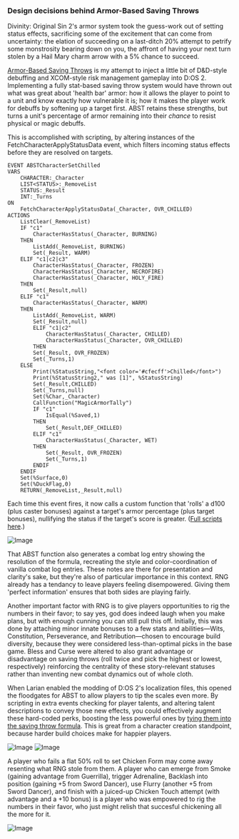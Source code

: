 ### Design decisions behind Armor-Based Saving Throws

Divinity: Original Sin 2's armor system took the guess-work out of setting status effects, sacrificing some of the excitement that can come from uncertainty: the elation of succeeding on a last-ditch 20% attempt to petrify some monstrosity bearing down on you, the affront of having your next turn stolen by a Hail Mary charm arrow with a 5% chance to succeed.

[Armor-Based Saving Throws](https://steamcommunity.com/sharedfiles/filedetails/?id=1157299447) is my attempt to inject a little bit of D&D-style debuffing and XCOM-style risk management gameplay into D:OS 2. Implementing a fully stat-based saving throw system would have thrown out what was great about 'health bar' armor: how it allows the player to point to a unit and know exactly how vulnerable it is; how it makes the player work for debuffs by softening up a target first. ABST retains these strengths, but turns a unit's percentage of armor remaining into their _chance_ to resist physical or magic debuffs. 

This is accomplished with scripting, by altering instances of the FetchCharacterApplyStatusData event, which filters incoming status effects before they are resolved on targets. 

```
EVENT ABSTCharacterSetChilled
VARS
	CHARACTER:_Character
	LIST<STATUS>:_RemoveList
	STATUS:_Result
	INT:_Turns
ON
	FetchCharacterApplyStatusData(_Character, OVR_CHILLED)
ACTIONS
	ListClear(_RemoveList)
	IF "c1"
		CharacterHasStatus(_Character, BURNING)
	THEN
		ListAdd(_RemoveList, BURNING)
		Set(_Result, WARM)
	ELIF "c1|c2|c3"
		CharacterHasStatus(_Character, FROZEN)
		CharacterHasStatus(_Character, NECROFIRE)
		CharacterHasStatus(_Character, HOLY_FIRE)
	THEN
		Set(_Result,null)
	ELIF "c1"
		CharacterHasStatus(_Character, WARM)
	THEN
		ListAdd(_RemoveList, WARM)
		Set(_Result,null)
		ELIF "c1|c2"
			CharacterHasStatus(_Character, CHILLED)
			CharacterHasStatus(_Character, OVR_CHILLED)
		THEN
		Set(_Result, OVR_FROZEN)
		Set(_Turns,1)
	ELSE
		Print(%StatusString,"<font color='#cfecff'>Chilled</font>")
		Print(%StatusString2," was [1]", %StatusString)
		Set(_Result,CHILLED)
		Set(_Turns,null)
		Set(%Char,_Character)
		CallFunction("MagicArmorTally")
		IF "c1"
			IsEqual(%Saved,1)
		THEN
			Set(_Result,DEF_CHILLED)
		ELIF "c1"
			CharacterHasStatus(_Character, WET)
		THEN
			Set(_Result, OVR_FROZEN)
			Set(_Turns,1)
		ENDIF
	ENDIF
	Set(%Surface,0)
	Set(%DuckFlag,0)
	RETURN(_RemoveList,_Result,null)
  ```
  
Each time this event fires, it now calls a custom function that 'rolls' a d100 (plus caster bonuses) against a target's armor percentage (plus target bonuses), nullifying the status if the target's score is greater. ([Full scripts here](https://github.com/spncrptrsn/spncrptrsn.github.io/tree/master/abst_scripts).)

![Image](https://i.imgur.com/LREhPza.jpg)

That ABST function also generates a combat log entry showing the resolution of the formula, recreating the style and color-coordination of vanilla combat log entries. These notes are there for presentation and clarity's sake, but they're also of particular importance in this context. RNG already has a tendancy to leave players feeling disempowered. Giving them 'perfect information' ensures that both sides are playing fairly.

Another important factor with RNG is to give players opportunities to rig the numbers in their favor; to say yes, god does indeed laugh when you make plans, but with enough cunning you can still pull this off. Initially, this was done by attaching minor innate bonuses to a few stats and abilities—Wits, Constitution, Perseverance, and Retribution—chosen to encourage build diversity, because they were considered less-than-optimal picks in the base game. Bless and Curse were altered to also grant advantage or disadvantage on saving throws (roll twice and pick the highest or lowest, respectively) reinforcing the centrality of these story-relevant statuses rather than inventing new combat dynamics out of whole cloth.

When Larian enabled the modding of D:OS 2's localization files, this opened the floodgates for ABST to allow players to tip the scales even more. By scripting in extra events checking for player talents, and altering talent descriptions to convey those new effects, you could effectively augment these hard-coded perks, boosting the less powerful ones by [tying them into the saving throw formula](https://steamcommunity.com/workshop/filedetails/discussion/1157299447/1488861734095722644/). This is great from a character creation standpoint, because harder build choices make for happier players.

![Image](https://i.imgur.com/0UVQHHi.jpg)
![Image](https://i.imgur.com/xn2iCVZ.jpg)

A player who fails a flat 50% roll to set Chicken Form may come away resenting what RNG stole from them. A player who can emerge from Smoke (gaining advantage from Guerrilla), trigger Adrenaline, Backlash into position (gaining +5 from Sword Dancer), use Flurry (another +5 from Sword Dancer), and finish with a juiced-up Chicken Touch attempt (with advantage and a +10 bonus) is a player who was empowered to rig the numbers in their favor, who just might relish that succesful chickening all the more for it.

![Image](https://i.imgur.com/5u0llvb.jpg)
